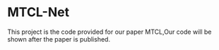 # MTCL-Net
This project is the code provided for our paper MTCL,Our code will be shown after the paper is published.
